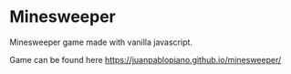 # Minesweeper

Minesweeper game made with vanilla javascript.

Game can be found here https://juanpablopiano.github.io/minesweeper/
